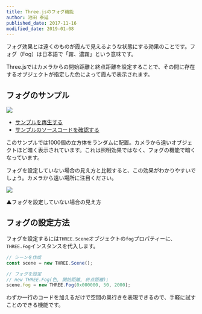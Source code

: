```yaml
---
title: Three.jsのフォグ機能
author: 池田 泰延
published_date: 2017-11-16
modified_date: 2019-01-08
--- 
```


フォグ効果とは遠くのものが霞んで見えるような状態にする効果のことです。フォグ（Fog）は日本語で「霧、濃霧」という意味です。

Three.jsではカメラからの開始距離と終点距離を設定することで、その間に存在するオブジェクトが指定した色によって霞んで表示されます。


## フォグのサンプル 


![](../imgs/fog.png)

- [サンプルを再生する](https://ics-creative.github.io/tutorial-three/samples/fog.html)
- [サンプルのソースコードを確認する](../samples/fog.html)

このサンプルでは1000個の立方体をランダムに配置。カメラから遠いオブジェクトほど暗く表示されています。これは照明効果ではなく、フォグの機能で暗くなっています。


フォグを設定していない場合の見え方と比較すると、この効果がわかりやすいでしょう。カメラから遠い場所に注目ください。

![](../imgs/fog_off.png)

▲フォグを設定していない場合の見え方


## フォグの設定方法

フォグを設定するには`THREE.Scene`オブジェクトの`fog`プロパティーに、`THREE.Fog`インスタンスを代入します。

```js
// シーンを作成
const scene = new THREE.Scene();

// フォグを設定
// new THREE.Fog(色, 開始距離, 終点距離);
scene.fog = new THREE.Fog(0x000000, 50, 2000);
```

わずか一行のコードを加えるだけで空間の奥行きを表現できるので、手軽に試すことのできる機能です。
